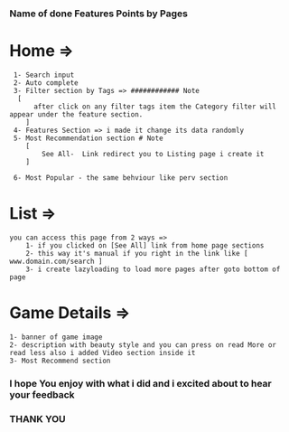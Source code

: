 ### Name of done Features Points by Pages

# Home =>

     1- Search input
     2- Auto complete
     3- Filter section by Tags => ############ Note
      [
          after click on any filter tags item the Category filter will appear under the feature section.
        ]
     4- Features Section => i made it change its data randomly
     5- Most Recommendation section # Note 
        [
            See All-  Link redirect you to Listing page i create it  
        ]

     6- Most Popular - the same behviour like perv section

# List =>
    
    you can access this page from 2 ways => 
        1- if you clicked on [See All] link from home page sections
        2- this way it's manual if you right in the link like [ www.domain.com/search ]
        3- i create lazyloading to load more pages after goto bottom of page 

# Game Details =>
    1- banner of game image
    2- description with beauty style and you can press on read More or read less also i added Video section inside it
    3- Most Recommend section


### I hope You enjoy with what i did and i excited about to hear your feedback
### THANK YOU 

